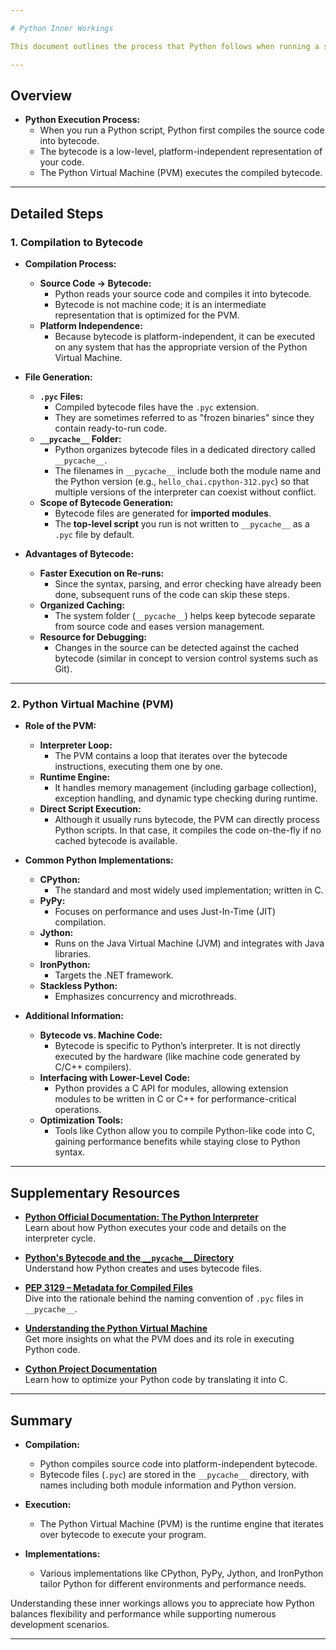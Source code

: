 ```yaml
---

# Python Inner Workings

This document outlines the process that Python follows when running a script, including the compilation into bytecode and execution by the Python Virtual Machine (PVM). It also covers additional insights into the role of different Python implementations.

---
```


## Overview

- **Python Execution Process:**
  - When you run a Python script, Python first compiles the source code into bytecode.
  - The bytecode is a low-level, platform-independent representation of your code.
  - The Python Virtual Machine (PVM) executes the compiled bytecode.

---

## Detailed Steps

### 1. Compilation to Bytecode

- **Compilation Process:**
  - **Source Code → Bytecode:**  
    - Python reads your source code and compiles it into bytecode.  
    - Bytecode is not machine code; it is an intermediate representation that is optimized for the PVM.
  - **Platform Independence:**  
    - Because bytecode is platform-independent, it can be executed on any system that has the appropriate version of the Python Virtual Machine.
- **File Generation:**
  - **`.pyc` Files:**  
    - Compiled bytecode files have the `.pyc` extension.  
    - They are sometimes referred to as "frozen binaries" since they contain ready-to-run code.
  - **`__pycache__` Folder:**  
    - Python organizes bytecode files in a dedicated directory called `__pycache__`.  
    - The filenames in `__pycache__` include both the module name and the Python version (e.g., `hello_chai.cpython-312.pyc`) so that multiple versions of the interpreter can coexist without conflict.
  - **Scope of Bytecode Generation:**
    - Bytecode files are generated for **imported modules**.
    - The **top-level script** you run is not written to `__pycache__` as a `.pyc` file by default.

- **Advantages of Bytecode:**
  - **Faster Execution on Re-runs:**  
    - Since the syntax, parsing, and error checking have already been done, subsequent runs of the code can skip these steps.
  - **Organized Caching:**  
    - The system folder (`__pycache__`) helps keep bytecode separate from source code and eases version management.
  - **Resource for Debugging:**  
    - Changes in the source can be detected against the cached bytecode (similar in concept to version control systems such as Git).

---

### 2. Python Virtual Machine (PVM)

- **Role of the PVM:**
  - **Interpreter Loop:**  
    - The PVM contains a loop that iterates over the bytecode instructions, executing them one by one.
  - **Runtime Engine:**  
    - It handles memory management (including garbage collection), exception handling, and dynamic type checking during runtime.
  - **Direct Script Execution:**  
    - Although it usually runs bytecode, the PVM can directly process Python scripts. In that case, it compiles the code on-the-fly if no cached bytecode is available.

- **Common Python Implementations:**
  - **CPython:**  
    - The standard and most widely used implementation; written in C.
  - **PyPy:**  
    - Focuses on performance and uses Just-In-Time (JIT) compilation.
  - **Jython:**  
    - Runs on the Java Virtual Machine (JVM) and integrates with Java libraries.
  - **IronPython:**  
    - Targets the .NET framework.
  - **Stackless Python:**  
    - Emphasizes concurrency and microthreads.

- **Additional Information:**
  - **Bytecode vs. Machine Code:**  
    - Bytecode is specific to Python’s interpreter. It is not directly executed by the hardware (like machine code generated by C/C++ compilers).
  - **Interfacing with Lower-Level Code:**  
    - Python provides a C API for modules, allowing extension modules to be written in C or C++ for performance-critical operations.
  - **Optimization Tools:**  
    - Tools like Cython allow you to compile Python-like code into C, gaining performance benefits while staying close to Python syntax.

---

## Supplementary Resources

- **[Python Official Documentation: The Python Interpreter](https://docs.python.org/3/tutorial/interpreter.html)**  
  Learn about how Python executes your code and details on the interpreter cycle.
  
- **[Python's Bytecode and the `__pycache__` Directory](https://docs.python.org/3/library/py_compile.html)**  
  Understand how Python creates and uses bytecode files.
  
- **[PEP 3129 – Metadata for Compiled Files](https://www.python.org/dev/peps/pep-3129/)**  
  Dive into the rationale behind the naming convention of `.pyc` files in `__pycache__`.

- **[Understanding the Python Virtual Machine](https://realpython.com/python-virtual-environments-a-primer/)**  
  Get more insights on what the PVM does and its role in executing Python code.

- **[Cython Project Documentation](https://cython.readthedocs.io/en/latest/)**  
  Learn how to optimize your Python code by translating it into C.

---

## Summary

- **Compilation:**  
  - Python compiles source code into platform-independent bytecode.
  - Bytecode files (`.pyc`) are stored in the `__pycache__` directory, with names including both module information and Python version.
  
- **Execution:**  
  - The Python Virtual Machine (PVM) is the runtime engine that iterates over bytecode to execute your program.
  
- **Implementations:**  
  - Various implementations like CPython, PyPy, Jython, and IronPython tailor Python for different environments and performance needs.

Understanding these inner workings allows you to appreciate how Python balances flexibility and performance while supporting numerous development scenarios.

--- 